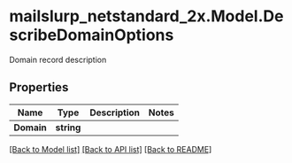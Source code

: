 # mailslurp_netstandard_2x.Model.DescribeDomainOptions
Domain record description

## Properties

Name | Type | Description | Notes
------------ | ------------- | ------------- | -------------
**Domain** | **string** |  | 

[[Back to Model list]](../README#documentation-for-models) [[Back to API list]](../README#documentation-for-api-endpoints) [[Back to README]](../README)

